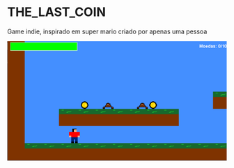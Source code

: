 # THE_LAST_COIN
Game indie, inspirado em super mario criado por apenas uma pessoa 

![image](./res\image.png)
